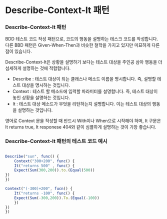 # Describe-Context-It 패턴

### Describe-Context-It 패턴

BDD 테스트 코드 작성 패턴으로, 코드의 행동을 설명하는 테스크 코드를 작성합니다. 다른 BBD 패턴은 Given-When-Then과 비슷한 철학을 가지고 있지만 미묘하게 다른 점이 있습니다.

Describe-Context-It은 상황을 설명하기 보다는 테스트 대상을 주인공 삼아 행동을 더 섬세하게 설명하는 것에 적합합니다.

* Describe : 테스트  대상이 되는 클래스나 메소드 이름을 명시합니다. 즉, 설명할 테스트 대상을 명시하는 것입니다.
* Context : 테스트 할 메소드에 입력할 파라미터를 설명합니다. 즉,   테스트 대상이 놓인 상황을 설명하는 것입니다.
* It : 테스트 대상 메소드가 무엇을 리턴하는지 설명합니다. 이는 테스트 대상의 행동을 설명하는 것입니다.

영어로 Context 문을 작성할 때 반드시 With이나 When으로 시작해야 하며, It 구문은 It returns true, It responese 404와 같이 심플하게 설명하는 것이 가장 좋습니다.

### Describe-Context-It 패턴의 테스트 코드 예시

```javascript

Describe("sun", func() {
    Context("300+200", func() {
    It("returns 500" , func() {
    Expect(Sum(300,200)).to.(Equal(500))
})
})

Context("(-300)+200", fucn() {
    It("returns -100", func() {
    Expect(Sum(-300,200)).To.(Equal(-100))
    })
})
})

```
